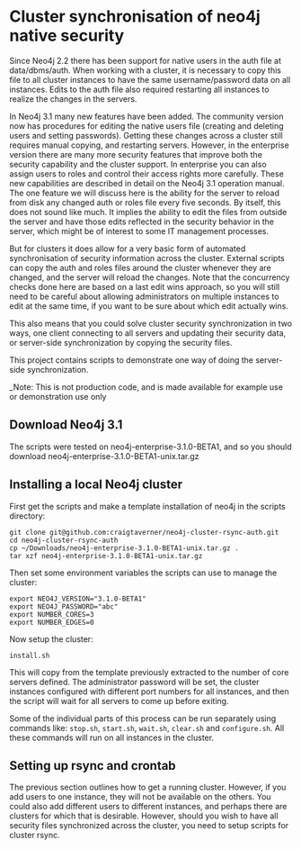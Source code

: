# Cluster synchronisation of neo4j native security

Since Neo4j 2.2 there has been support for native users in the auth file at data/dbms/auth. When working with a cluster, it is necessary to copy this file to all cluster instances to have the same username/password data on all instances. Edits to the auth file also required restarting all instances to realize the changes in the servers.

In Neo4j 3.1 many new features have been added. The community version now has procedures for editing the native users file (creating and deleting users and setting passwords). Getting these changes across a cluster still requires manual copying, and restarting servers. However, in the enterprise version there are many more security features that improve both the security capability and the cluster support. In enterprise you can also assign users to roles and control their access rights more carefully. These new capabilities are described in detail on the Neo4j 3.1 operation manual. The one feature we will discuss here is the ability for the server to reload from disk any changed auth or roles file every five seconds. By itself, this does not sound like much. It implies the ability to edit the files from outside the server and have those edits reflected in the security behavior in the server, which might be of interest to some IT management processes.

But for clusters it does allow for a very basic form of automated synchronisation of security information across the cluster. External scripts can copy the auth and roles files around the cluster whenever they are changed, and the server will reload the changes. Note that the concurrency checks done here are based on a last edit wins approach, so you will still need to be careful about allowing administrators on multiple instances to edit at the same time, if you want to be sure about which edit actually wins.

This also means that you could solve cluster security synchronization in two ways, one client connecting to all servers and updating their security data, or server-side synchronization by copying the security files.

This project contains scripts to demonstrate one way of doing the server-side synchronization.

_Note: This is not production code, and is made available for example use or demonstration use only

## Download Neo4j 3.1

The scripts were tested on neo4j-enterprise-3.1.0-BETA1, and so you should download neo4j-enterprise-3.1.0-BETA1-unix.tar.gz

## Installing a local Neo4j cluster

First get the scripts and make a template installation of neo4j in the scripts directory:

```
git clone git@github.com:craigtaverner/neo4j-cluster-rsync-auth.git
cd neo4j-cluster-rsync-auth
cp ~/Downloads/neo4j-enterprise-3.1.0-BETA1-unix.tar.gz .
tar xzf neo4j-enterprise-3.1.0-BETA1-unix.tar.gz
```

Then set some environment variables the scripts can use to manage the cluster:

```
export NEO4J_VERSION="3.1.0-BETA1"
export NEO4J_PASSWORD="abc"
export NUMBER_CORES=3
export NUMBER_EDGES=0
```

Now setup the cluster:

```
install.sh
```

This will copy from the template previously extracted to the number of core servers defined. The administrator password will be set, the cluster instances configured with different port numbers for all instances, and then the script will wait for all servers to come up before exiting.

Some of the individual parts of this process can be run separately using commands like: `stop.sh`, `start.sh`, `wait.sh`, `clear.sh` and `configure.sh`. All these commands will run on all instances in the cluster.

## Setting up rsync and crontab

The previous section outlines how to get a running cluster. However, if you add users to one instance, they will not be available on the others. You could also add different users to different instances, and perhaps there are clusters for which that is desirable. However, should you wish to have all security files synchronized across the cluster, you need to setup scripts for cluster rsync.

